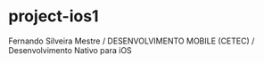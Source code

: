 # project-ios1

Fernando Silveira Mestre /
DESENVOLVIMENTO MOBILE (CETEC) /
Desenvolvimento Nativo para iOS
